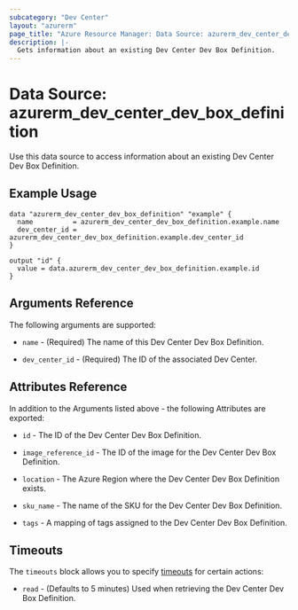 ```yaml
---
subcategory: "Dev Center"
layout: "azurerm"
page_title: "Azure Resource Manager: Data Source: azurerm_dev_center_dev_box_definition"
description: |-
  Gets information about an existing Dev Center Dev Box Definition.
---
```


# Data Source: azurerm_dev_center_dev_box_definition

Use this data source to access information about an existing Dev Center Dev Box Definition.

## Example Usage

```hcl
data "azurerm_dev_center_dev_box_definition" "example" {
  name          = azurerm_dev_center_dev_box_definition.example.name
  dev_center_id = azurerm_dev_center_dev_box_definition.example.dev_center_id
}

output "id" {
  value = data.azurerm_dev_center_dev_box_definition.example.id
}
```

## Arguments Reference

The following arguments are supported:

* `name` - (Required) The name of this Dev Center Dev Box Definition.

* `dev_center_id` - (Required) The ID of the associated Dev Center.

## Attributes Reference

In addition to the Arguments listed above - the following Attributes are exported:

* `id` - The ID of the Dev Center Dev Box Definition.

* `image_reference_id` - The ID of the image for the Dev Center Dev Box Definition.

* `location` - The Azure Region where the Dev Center Dev Box Definition exists.

* `sku_name` - The name of the SKU for the Dev Center Dev Box Definition.

* `tags` - A mapping of tags assigned to the Dev Center Dev Box Definition.

## Timeouts

The `timeouts` block allows you to specify [timeouts](https://www.terraform.io/language/resources/syntax#operation-timeouts) for certain actions:

* `read` - (Defaults to 5 minutes) Used when retrieving the Dev Center Dev Box Definition.
